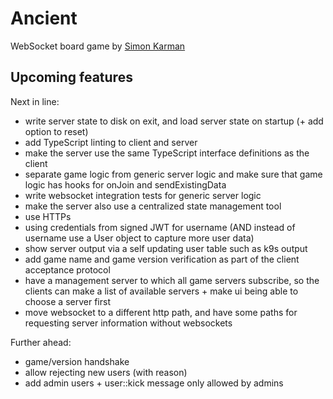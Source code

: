 # Ancient
WebSocket board game by [Simon Karman](https://www.simonkarman.nl)

## Upcoming features
Next in line:
- write server state to disk on exit, and load server state on startup (+ add option to reset)
- add TypeScript linting to client and server
- make the server use the same TypeScript interface definitions as the client
- separate game logic from generic server logic and make sure that game logic has hooks for onJoin and sendExistingData
- write websocket integration tests for generic server logic
- make the server also use a centralized state management tool
- use HTTPs
- using credentials from signed JWT for username (AND instead of username use a User object to capture more user data)
- show server output via a self updating user table such as k9s output
- add game name and game version verification as part of the client acceptance protocol 
- have a management server to which all game servers subscribe, so the clients can make a list of available servers + make ui being able to choose a server first
- move websocket to a different http path, and have some paths for requesting server information without websockets

Further ahead:
- game/version handshake
- allow rejecting new users (with reason)
- add admin users + user::kick message only allowed by admins
